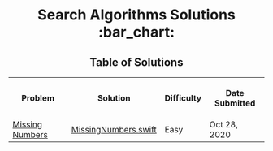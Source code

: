 <h1 align="center">Search Algorithms Solutions :bar_chart:</h1>
<h2 align="center">Table of Solutions</h2>
<table style="width:100%">
  <tr>
    <th><p align="center">Problem</p></th>
    <th><p align="center">Solution</p></th>
    <th><p align="center">Difficulty</p></th>
    <th><p align="center">Date Submitted</p></th>
  </tr>
  <tr>
    <td><a align="center" href="https://www.hackerrank.com/challenges/missing-numbers">Missing Numbers</a></td>
    <td><a align="center" href="Missing%20Numbers/MissingNumbers.swift">MissingNumbers.swift</a></td>
    <td>Easy</td>
    <td>Oct 28, 2020</td>
  </tr>
</table>
